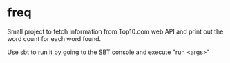 freq
====

Small project to fetch information from Top10.com web API and print out the word count for each word found.

Use sbt to run it by going to the SBT console and execute "run \<args\>"
